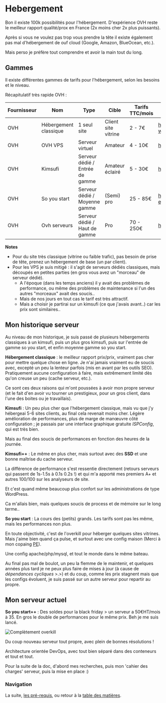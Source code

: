 # Hebergement

Bon il existe 100k possibilités pour l'hébergement. D'expérience OVH reste le meilleur rapport qualité/prox en France (2x moins cher 2x plus puissants).

Après si vous ne voulez pas trop vous prendre la tête il existe également pas mal d'hébergement de ouf cloud (Google, Amazon, BlueOcean, etc.).

Mais perso je préfère tout comprendre et avoir la main tout du long.


## Gammes

Il existe différentes gammes de tarifs pour l'hébergement, selon les besoins et le niveau.

Récapitulatif très rapide OVH :

| Fournisseur | Nom | Type | Cible | Tarifs TTC/mois | Url |
|-------------|-----------------------|---------------------------------|---------------------|-----------------|---------------------------------------------------|
| OVH | Hébergement classique | 1 seul site | Client site vitrine | 2 - 7€ | https://www.ovh.com/fr/hebergement-web/ |
| OVH | OVH VPS | Serveur virtuel | Amateur | 4 - 10€ | https://www.ovh.com/fr/vps/ |
| OVH | Kimsufi | Serveur dédié / Entrée de gamme | Amateur éclairé | 5 - 30€ | https://www.kimsufi.com/fr/serveurs.xml |
| OVH | So you start | Serveur dédié / Moyenne gamme | (Semi) pro | 25 - 85€ | https://www.soyoustart.com/fr/serveurs-essential/ |
| OVH | Ovh serveurs | Serveur dédié / Haut de gamme | Pro | 70 - 250€ | https://www.ovh.com/fr/serveurs_dedies/ |

**Notes**

- Pour du site très classique (vitrine ou faible trafic), pas besoin de prise de tête, prenez un hébergement de base (un par client).
- Pour les VPS je suis mitigé : il s'agit de serveurs dédiés classiques, mais découpés en petites parties (en gros vous avez un "morceau" de serveur dédié).
	- A l'époque (dans les temps anciens) il y avait des problèmes de performance, ou même des problèmes de maintenance si l'un des autres "morceaux" avait des soucis..
	- Mais de nos jours en tout cas le tarif est très attractif.
	- Mais a choisir je partirai sur un kimsufi (ce que j'avais avant..) car les prix sont similaires..


## Mon historique serveur

Au niveau de mon historique, je suis passé de plusieurs hébergements classiques à un kimsufi, puis un plus gros kimsufi, puis sur l'entrée de gamme so you start, et enfin moyenne gamme so you start.

**Hébergement classique** : le meilleur rapport prix/prix, vraiment pas cher pour mettre quelque chose en ligne.
Je n'ai jamais vraiment eu de soucis avec, excepté un peu la lenteur parfois (mis en avant par les outils SEO).
Pratiquement aucune configuration à faire, mais extrêmement limité dès qu'on creuse un peu (cache serveur, etc.).

Ce sont ces deux raisons qui m'ont poussées à avoir mon propre serveur (et le fait d'en avoir vu tourner un prestigieux, pour un gros client, dans l'une des boites ou je travaillais).

**Kimsufi** : Un peu plus cher que l'hébergement classique, mais vu que j'y hébergeai 5-6 sites clients, au final cela revenait moins cher. Légère amélioration de performances, plus de marge de manœuvre côté configuration ; je passais par une interface graphique gratuite _ISPConfig_, qui est très bien.

Mais au final des soucis de performances en fonction des heures de la journée.

**Kimsufi++** : Le même en plus cher, mais surtout avec des **SSD** et une bonne maîtrise du cache serveur.

La différence de performance s'est ressentie directement (retours serveurs qui passent de 1s-1.5s à 0.1s 0.2s !) et qui m'a apporté mes premiers A+ et autres 100/100 sur les analyseurs de site.

Et c'est quand même beaucoup plus confort sur les administrations de type WordPress.

Ca m'allais bien, mais quelques soucis de process et de mémoire sur le long terme..

**So you start** : La cours des (petits) grands. Les tarifs sont pas les même, mais les performances non plus.

En toute objectivité, c'est de l'overkill pour héberger quelques sites vitrines. Mais j'aime bien quand ça pulse, et surtout avec une config maison (Merci à mon copaing [PE](http://fr.viadeo.com/fr/profile/pierre-emmanuel.remy1)).

Une config apache/php/mysql, et tout le monde dans le même bateau.

Au final pas mal de boulot, un peu la flemme de le maintenir, et quelques années plus tard je ne peux plus faire de mises à jour (à cause de _dépendances cycliques_ >.>) et du coup, comme les prix stagnent mais que les configs évoluent, je suis passé sur un autre serveur pour repartir au propre.


## Mon serveur actuel

**So you start++** : Des soldes pour la black friday > un serveur a 50€HT/mois à 35. En gros le double de performances pour le même prix. Beh je me suis lancé.

![Complètement overkill](http://stockage.masamune.fr/images/max/191128-SYS-config-max.jpg)

Du coup nouveau serveur tout propre, avec plein de bonnes résolutions !

Architecture orientée DevOps, avec tout bien séparé dans des conteneurs et tout et tout.

Pour la suite de la doc, d'abord mes recherches, puis mon 'cahier des charges' serveur, puis la mise en place :)


### Navigation

La suite, [les pré-requis](/03-prerequis.md), ou retour à la [table des matières](/..).